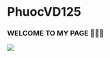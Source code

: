 # PhuocVD125
### WELCOME TO MY PAGE 👋👋👋

<a href="[https://github.com/uvipen/QuickDraw/](https://github.com/PhuocVD125/Product_Management_SpringMVC)">
  <!-- Change the `github-readme-stats.anuraghazra1.vercel.app` to `github-readme-stats.vercel.app`  -->
  <img align="center" src="https://github-readme-stats.anuraghazra1.vercel.app/api/pin/?username=PhuocVD125&repo=Club_Web_SpringMVC&theme=radical" />
</a>    

